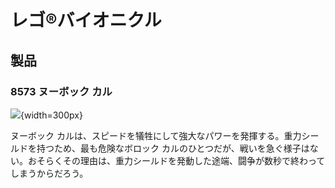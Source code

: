 # レゴ®バイオニクル
## 製品

### 8573 ヌーボック カル

![](https://www.lego.com/cdn/product-assets/product.img.pri/8573_prod.jpg){width=300px}

ヌーボック カルは、スピードを犠牲にして強大なパワーを発揮する。重力シールドを持つため、最も危険なボロック カルのひとつだが、戦いを急ぐ様子はない。おそらくその理由は、重力シールドを発動した途端、闘争が数秒で終わってしまうからだろう。